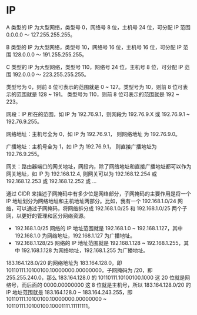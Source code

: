 # IP

A 类型的 IP 为大型网络，类型号 0，网络号 8 位，主机号 24 位，可分配 IP 范围 0.0.0.0 ～ 127.255.255.255。

B 类型的 IP 为大型网络，类型号 10，网络号 16 位，主机号 16 位，可分配 IP 范围 128.0.0.0 ～ 191.255.255.255。

C 类型的 IP 为大型网络，类型号 110，网络号 24 位，主机号 8 位，可分配 IP 范围 192.0.0.0 ～ 223.255.255.255。

类型号为 0，则前 8 位可表示的范围就是 0 ~ 127。类型号为 10，则前 8 位可表示的范围就是 128 ~ 191。 类型号为 110，则前 8 位可表示的范围就是 192 ~ 223。

网段：IP 所在的范围，如 IP 为 192.76.9.1，则网段为 192.76.9.X 或 192.76.9.1 ~ 192.76.9.255。

网络地址：主机号全为 0，如 IP 为 192.76.9.1， 则网络地址 为 192.76.9.0。

广播地址：主机号全为 1，如 IP 为 192.76.9.1， 则直接广播地址为 192.76.9.255。

网关：路由器端口的网关地址，网段内，除了网络地址和直接广播地址都可以作为网关地址，如 IP 为 192.168.12.4, 则网关可以为 192.168.12.254 或 192.168.12.253 或 192.168.12.252 或 ...

通过 CIDR 来描述子网掩码中有多少位是网络部分，子网掩码的主要作用是将一个 IP 地址划分为网络地址和主机地址两部分。比如，我有一个 192.168.1.0/24 网络，可以通过子网掩码，将网络拆分成 192.168.1.0/25 和 192.168.1.0/25 两个子网，以更好的管理和区分网络资源。

- 192.168.1.0/25 网络的 IP 地址范围就是 192.168.1.0 ~ 192.168.1.127，其中 192.168.1.0 为网络地址，192.168.1.127 为广播地址。
- 192.168.1.128/25 网络的 IP 地址范围就是 192.168.1.128 ~ 192.168.1.255，其中 192.168.1.128 为网络地址，192.168.1.255 为广播地址。

183.164.128.0/20 的网络地址为 183.164.128.0，即 10110111.10100100.10000000.00000000，子网掩码为 /20，即 255.255.240.0，那么 183.164.128.0 的 10110111.10100100.1000 这 20 位就是网络号，而后面的 0000.00000000 这 8 位就是主机号，所以 183.164.128.0/20 的 IP 地址范围就是 183.164.128.0 ~ 183.164.243.255，即 10110111.10100100.10000000.00000000 ~ 10110111.10100100.10001111.11111111。

